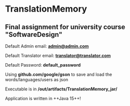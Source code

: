 # TranslationMemory
## Final assignment for university course "SoftwareDesign" 

Default Admin email: **admin@admin.com** 

Default Translator email: **translator@translator.com** 

Default Password: **default_password** 

Using **github.com/google/gson** to save and load the words/languages/users as json 

Executable is in **/out/artifacts/TranslationMemory_jar/**

Application is written in ++Java 15++!

